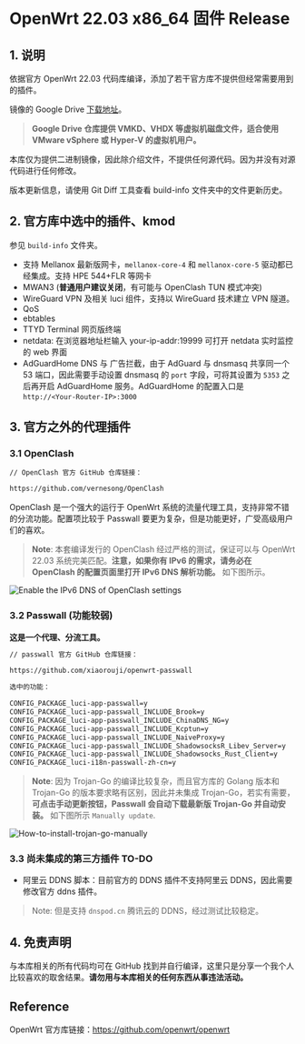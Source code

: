 # **OpenWrt 22.03 x86_64** 固件 Release

## 1. 说明

依据官方 OpenWrt 22.03 代码库编译，添加了若干官方库不提供但经常需要用到的插件。

镜像的 Google Drive [下载地址](https://drive.google.com/drive/folders/1oNbIwviHju9gB-u7NLPs1-FcKSOJJzjE?usp=sharing)。

> **Google Drive 仓库提供 VMKD、VHDX 等虚拟机磁盘文件，适合使用 VMware vSphere 或 Hyper-V 的虚拟机用户。**

本库仅为提供二进制镜像，因此除介绍文件，不提供任何源代码。因为并没有对源代码进行任何修改。

版本更新信息，请使用 Git Diff 工具查看 build-info 文件夹中的文件更新历史。

## 2. 官方库中选中的插件、kmod

参见 `build-info` 文件夹。

- 支持 Mellanox 最新版网卡，`mellanox-core-4` 和 `mellanox-core-5` 驱动都已经集成。支持 HPE 544+FLR 等网卡
- MWAN3 (**普通用户建议关闭**，有可能与 OpenClash TUN 模式冲突)
- WireGuard VPN 及相关 luci 组件，支持以 WireGuard 技术建立 VPN 隧道。
- QoS
- ebtables
- TTYD Terminal 网页版终端
- netdata: 在浏览器地址栏输入 your-ip-addr:19999 可打开 netdata 实时监控的 web 界面
- AdGuardHome DNS 与 广告拦截，由于 AdGuard 与 dnsmasq 共享同一个 53 端口，因此需要手动设置 dnsmasq 的 `port` 字段，可将其设置为 `5353` 之后再开启 AdGuardHome 服务。AdGuardHome 的配置入口是 `http://<Your-Router-IP>:3000`

## 3. 官方之外的代理插件

### 3.1 OpenClash

``` txt
// OpenClash 官方 GitHub 仓库链接：

https://github.com/vernesong/OpenClash
```

OpenClash 是一个强大的运行于 OpenWrt 系统的流量代理工具，支持非常不错的分流功能。配置项比较于 Passwall 要更为复杂，但是功能更好，广受高级用户们的喜欢。

> **Note**: 本套编译发行的 OpenClash 经过严格的测试，保证可以与 OpenWrt 22.03 系统完美匹配。**注意，如果你有 IPv6 的需求，请务必在 OpenClash 的配置页面里打开 IPv6 DNS 解析功能。** 如下图所示。

![Enable the IPv6 DNS of OpenClash settings](img/enable_IPv6_DNS_OpenClash.png)

### 3.2 Passwall (功能较弱)

**这是一个代理、分流工具。**

``` txt
// passwall 官方 GitHub 仓库链接：

https://github.com/xiaorouji/openwrt-passwall

选中的功能：

CONFIG_PACKAGE_luci-app-passwall=y
CONFIG_PACKAGE_luci-app-passwall_INCLUDE_Brook=y
CONFIG_PACKAGE_luci-app-passwall_INCLUDE_ChinaDNS_NG=y
CONFIG_PACKAGE_luci-app-passwall_INCLUDE_Kcptun=y
CONFIG_PACKAGE_luci-app-passwall_INCLUDE_NaiveProxy=y
CONFIG_PACKAGE_luci-app-passwall_INCLUDE_ShadowsocksR_Libev_Server=y
CONFIG_PACKAGE_luci-app-passwall_INCLUDE_Shadowsocks_Rust_Client=y
CONFIG_PACKAGE_luci-i18n-passwall-zh-cn=y
```

> **Note**: 因为 Trojan-Go 的编译比较复杂，而且官方库的 Golang 版本和 Trojan-Go 的版本要求略有区别，因此并未集成 Trojan-Go，若实有需要，**可点击手动更新按钮，Passwall 会自动下载最新版 Trojan-Go 并自动安装。** 如下图所示 `Manually update`.

![How-to-install-trojan-go-manually](img/trojan-Go.jpg)

### 3.3 尚未集成的第三方插件 TO-DO

- 阿里云 DDNS 脚本：目前官方的 DDNS 插件不支持阿里云 DDNS，因此需要修改官方 ddns 插件。

> Note: 但是支持 `dnspod.cn` 腾讯云的 DDNS，经过测试比较稳定。

## 4. 免责声明

与本库相关的所有代码均可在 GitHub 找到并自行编译，这里只是分享一个我个人比较喜欢的取舍结果。**请勿用与本库相关的任何东西从事违法活动。**

## Reference

OpenWrt 官方库链接：<https://github.com/openwrt/openwrt>
